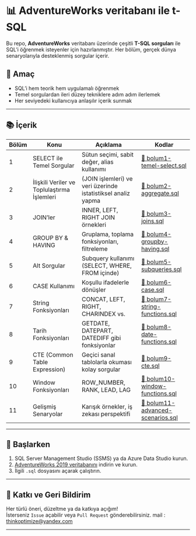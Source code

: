 # 📊 AdventureWorks veritabanı ile t-SQL

Bu repo, **AdventureWorks** veritabanı üzerinde çeşitli **T-SQL sorguları** ile SQL’i öğrenmek isteyenler için hazırlanmıştır. Her bölüm, gerçek dünya senaryolarıyla desteklenmiş sorgular içerir.

## 🎯 Amaç

- SQL’i hem teorik hem uygulamalı öğrenmek
- Temel sorgulardan ileri düzey tekniklere adım adım ilerlemek
- Her seviyedeki kullanıcıya anlaşılır içerik sunmak

---


## 📚 İçerik

| Bölüm | Konu | Açıklama | Kodlar |
|-------|------|----------|--------|
| 1 | SELECT ile Temel Sorgular | Sütun seçimi, sabit değer, alias kullanımı | [📄 bolum1-temel-select.sql](bolum1-temel-select.sql) |
| 2 | İlişkili Veriler ve Toplulaştırma İşlemleri | (JOIN işlemleri) ve veri üzerinde istatistiksel analiz yapma| [📄 bolum2-aggregate.sql](bolum2-aggregate.sql) |
| 3 | JOIN’ler | INNER, LEFT, RIGHT JOIN örnekleri | [📄 bolum3-joins.sql](bolum3-joins.sql) |
| 4 | GROUP BY & HAVING | Gruplama, toplama fonksiyonları, filtreleme | [📄 bolum4-groupby-having.sql](bolum4-groupby-having.sql) |
| 5 | Alt Sorgular | Subquery kullanımı (SELECT, WHERE, FROM içinde) | [📄 bolum5-subqueries.sql](bolum5-subqueries.sql) |
| 6 | CASE Kullanımı | Koşullu ifadelerle dönüşler | [📄 bolum6-case.sql](bolum6-case.sql) |
| 7 | String Fonksiyonları | CONCAT, LEFT, RIGHT, CHARINDEX vs. | [📄 bolum7-string-functions.sql](bolum7-string-functions.sql) |
| 8 | Tarih Fonksiyonları | GETDATE, DATEPART, DATEDIFF gibi fonksiyonlar | [📄 bolum8-date-functions.sql](bolum8-date-functions.sql) |
| 9 | CTE (Common Table Expression) | Geçici sanal tablolarla okuması kolay sorgular | [📄 bolum9-cte.sql](bolum9-cte.sql) |
| 10 | Window Fonksiyonları | ROW_NUMBER, RANK, LEAD, LAG | [📄 bolum10-window-functions.sql](bolum10-window-functions.sql) |
| 11 | Gelişmiş Senaryolar | Karışık örnekler, iş zekası perspektifi | [📄 bolum11-advanced-scenarios.sql](bolum11-advanced-scenarios.sql) |

---

## 🏁 Başlarken

1. SQL Server Management Studio (SSMS) ya da Azure Data Studio kurun.
2. [AdventureWorks 2019 veritabanını](https://learn.microsoft.com/en-us/sql/samples/adventureworks-install-configure) indirin ve kurun.
3. İlgili `.sql` dosyasını açarak çalıştırın.

---

## 🌟 Katkı ve Geri Bildirim

Her türlü öneri, düzeltme ya da katkıya açığım!  
İsterseniz `Issue` açabilir veya `Pull Request` gönderebilirsiniz.
mail : thinkoptimize@yandex.com


---




